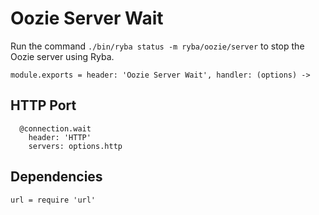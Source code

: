 
# Oozie Server Wait

Run the command `./bin/ryba status -m ryba/oozie/server` to stop the Oozie
server using Ryba.

    module.exports = header: 'Oozie Server Wait', handler: (options) ->

## HTTP Port

      @connection.wait
        header: 'HTTP'
        servers: options.http

## Dependencies

    url = require 'url'

